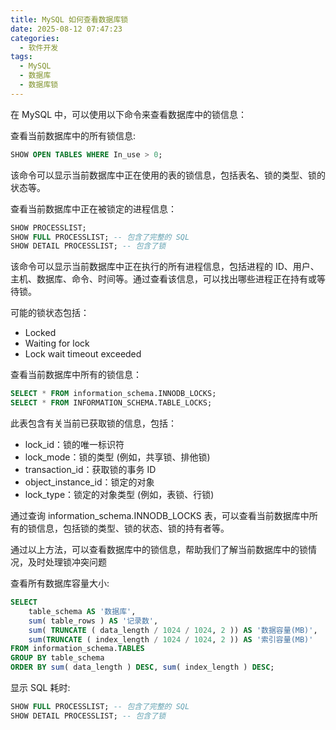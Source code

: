 ```yaml
---
title: MySQL 如何查看数据库锁
date: 2025-08-12 07:47:23
categories:
  - 软件开发
tags: 
  - MySQL
  - 数据库
  - 数据库锁
---
```


在 MySQL 中，可以使用以下命令来查看数据库中的锁信息：

查看当前数据库中的所有锁信息:

```sql
SHOW OPEN TABLES WHERE In_use > 0;
```

该命令可以显示当前数据库中正在使用的表的锁信息，包括表名、锁的类型、锁的状态等。

查看当前数据库中正在被锁定的进程信息：

```sql
SHOW PROCESSLIST;
SHOW FULL PROCESSLIST; -- 包含了完整的 SQL
SHOW DETAIL PROCESSLIST; -- 包含了锁
```

该命令可以显示当前数据库中正在执行的所有进程信息，包括进程的 ID、用户、主机、数据库、命令、时间等。通过查看该信息，可以找出哪些进程正在持有或等待锁。

可能的锁状态包括：

- Locked
- Waiting for lock
- Lock wait timeout exceeded

查看当前数据库中所有的锁信息：

```sql
SELECT * FROM information_schema.INNODB_LOCKS;
SELECT * FROM INFORMATION_SCHEMA.TABLE_LOCKS;
```

此表包含有关当前已获取锁的信息，包括：

- lock_id：锁的唯一标识符
- lock_mode：锁的类型 (例如，共享锁、排他锁)
- transaction_id：获取锁的事务 ID
- object_instance_id：锁定的对象
- lock_type：锁定的对象类型 (例如，表锁、行锁)

通过查询 information_schema.INNODB_LOCKS 表，可以查看当前数据库中所有的锁信息，包括锁的类型、锁的状态、锁的持有者等。

通过以上方法，可以查看数据库中的锁信息，帮助我们了解当前数据库中的锁情况，及时处理锁冲突问题

查看所有数据库容量大小:

```sql
SELECT
    table_schema AS '数据库',
    sum( table_rows ) AS '记录数',
    sum( TRUNCATE ( data_length / 1024 / 1024, 2 )) AS '数据容量(MB)',
    sum(TRUNCATE ( index_length / 1024 / 1024, 2 )) AS '索引容量(MB)'
FROM information_schema.TABLES
GROUP BY table_schema
ORDER BY sum( data_length ) DESC, sum( index_length ) DESC;
```

显示 SQL 耗时:

```sql
SHOW FULL PROCESSLIST; -- 包含了完整的 SQL
SHOW DETAIL PROCESSLIST; -- 包含了锁
```
